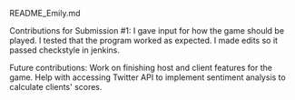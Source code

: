 README_Emily.md

Contributions for Submission #1: I gave input for how the game should be played. I tested that the program worked as expected. I made edits so it passed checkstyle in jenkins.

Future contributions: Work on finishing host and client features for the game. Help with accessing Twitter API to implement sentiment analysis to calculate clients' scores.